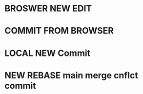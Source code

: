 # BROSWER NEW EDIT
# COMMIT FROM BROWSER
# LOCAL NEW Commit





# NEW REBASE main merge cnflct commit
